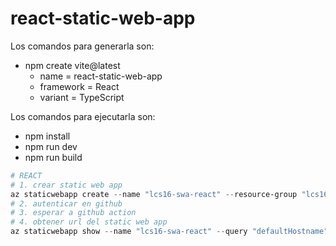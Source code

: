 # react-static-web-app

Los comandos para generarla son:

- npm create vite@latest
  - name = react-static-web-app
  - framework = React
  - variant = TypeScript

Los comandos para ejecutarla son:

- npm install
- npm run dev
- npm run build

```powershell
# REACT
# 1. crear static web app
az staticwebapp create --name "lcs16-swa-react" --resource-group "lcs16-rg" --location "eastus2" --sku "Free" --source "https://github.com/luiscasalas16/notes-azure" --branch main --app-location "/static-web-app/examples/react-static-web-app" --output-location "dist" --login-with-github
# 2. autenticar en github
# 3. esperar a github action
# 4. obtener url del static web app
az staticwebapp show --name "lcs16-swa-react" --query "defaultHostname"
```
